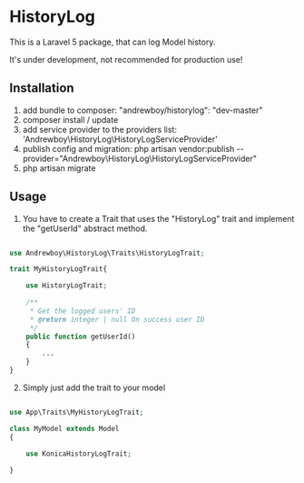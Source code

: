 # HistoryLog

This is a Laravel 5 package, that can log Model history. 

It's under development, not recommended for production use!

## Installation

1. add bundle to composer: "andrewboy/historylog": "dev-master"
2. composer install / update
3. add service provider to the providers list: 'Andrewboy\HistoryLog\HistoryLogServiceProvider'
4. publish config and migration: php artisan vendor:publish --provider="Andrewboy\HistoryLog\HistoryLogServiceProvider"
5. php artisan migrate

## Usage

1. You have to create a Trait that uses the "HistoryLog" trait and implement the "getUserId" abstract method.

```php

use Andrewboy\HistoryLog\Traits\HistoryLogTrait;

trait MyHistoryLogTrait{

    use HistoryLogTrait;
    
    /**
     * Get the logged users' ID
     * @return integer | null On success user ID
     */
    public function getUserId()
    {
        ...
    }
}

```

2. Simply just add the trait to your model

```php

use App\Traits\MyHistoryLogTrait;

class MyModel extends Model
{

    use KonicaHistoryLogTrait;
    
}

```
